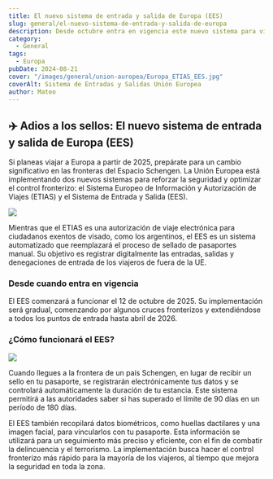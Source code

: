 ```yaml
---
title: El nuevo sistema de entrada y salida de Europa (EES)
slug: general/el-nuevo-sistema-de-entrada-y-salida-de-europa
description: Desde octubre entra en vigencia este nuevo sistema para viajes a Europa.
category:
  - General
tags:
  - Europa
pubDate: 2024-08-21
cover: "/images/general/union-auropea/Europa_ETIAS_EES.jpg"
coverAlt: Sistema de Entradas y Salidas Unión Europea
author: Mateo
---
```


## ✈️ Adios a los sellos: El nuevo sistema de entrada y salida de Europa (EES)

Si planeas viajar a Europa a partir de 2025, prepárate para un cambio significativo en las fronteras del Espacio Schengen. La Unión Europea está implementando dos nuevos sistemas para reforzar la seguridad y optimizar el control fronterizo: el Sistema Europeo de Información y Autorización de Viajes (ETIAS) y el Sistema de Entrada y Salida (EES).

![](/images/general/union-auropea/union-europeajpg.webp)

Mientras que el ETIAS es una autorización de viaje electrónica para ciudadanos exentos de visado, como los argentinos, el EES es un sistema automatizado que reemplazará el proceso de sellado de pasaportes manual. Su objetivo es registrar digitalmente las entradas, salidas y denegaciones de entrada de los viajeros de fuera de la UE.

### Desde cuando entra en vigencia

El EES comenzará a funcionar el 12 de octubre de 2025. Su implementación será gradual, comenzando por algunos cruces fronterizos y extendiéndose a todos los puntos de entrada hasta abril de 2026.

### ¿Cómo funcionará el EES?

![](/images/general/union-auropea/union-europeajpg.webp)

Cuando llegues a la frontera de un país Schengen, en lugar de recibir un sello en tu pasaporte, se registrarán electrónicamente tus datos y se controlará automáticamente la duración de tu estancia. Este sistema permitirá a las autoridades saber si has superado el límite de 90 días en un período de 180 días.

El EES también recopilará datos biométricos, como huellas dactilares y una imagen facial, para vincularlos con tu pasaporte. Esta información se utilizará para un seguimiento más preciso y eficiente, con el fin de combatir la delincuencia y el terrorismo. La implementación busca hacer el control fronterizo más rápido para la mayoría de los viajeros, al tiempo que mejora la seguridad en toda la zona.

